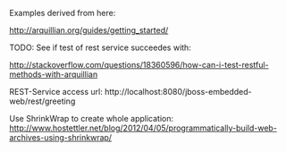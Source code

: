 Examples derived from here:

http://arquillian.org/guides/getting_started/


TODO:
See if test of rest service succeedes with:

http://stackoverflow.com/questions/18360596/how-can-i-test-restful-methods-with-arquillian


REST-Service access url:
http://localhost:8080/jboss-embedded-web/rest/greeting


Use ShrinkWrap to create whole application:
http://www.hostettler.net/blog/2012/04/05/programmatically-build-web-archives-using-shrinkwrap/